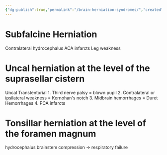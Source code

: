 ```yaml
---
{"dg-publish":true,"permalink":"/brain-herniation-syndromes/","created":"2025-10-01T08:56:47.266-07:00","updated":"2025-10-01T09:06:13.363-07:00"}
---
```



# Subfalcine Herniation
Contralateral hydrocephalus
ACA infarcts
	Leg weakness
# Uncal herniation at the level of the suprasellar cistern
Uncal Transtentorial
			1. Third nerve palsy = blown pupil
			2. Contralateral or ipsilateral weakness = Kernohan's notch
			3. Midbrain hemorrhages = Duret Hemorrhages
			4. PCA infarcts
# Tonsillar herniation at the level of the foramen magnum
hydrocephalus
brainstem compression -> respiratory failure